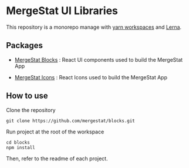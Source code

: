 # MergeStat UI Libraries

This repository is a monorepo manage with [yarn workspaces](https://classic.yarnpkg.com/en/docs/workspaces/) and [Lerna](https://lerna.js.org/).

## Packages

- [MergeStat Blocks](https://github.com/mergestat/blocks/tree/main/packages/blocks) : React UI components used to build the MergeStat App

- [MergeStat Icons](https://github.com/mergestat/blocks/tree/main/packages/icons) : React Icons used to build the MergeStat App

## How to use

Clone the repository

```
git clone https://github.com/mergestat/blocks.git
```

Run project at the root of the workspace

```
cd blocks
npm install
```

Then, refer to the readme of each project.
